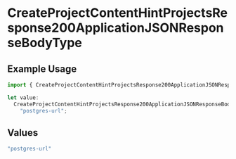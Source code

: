 # CreateProjectContentHintProjectsResponse200ApplicationJSONResponseBodyType

## Example Usage

```typescript
import { CreateProjectContentHintProjectsResponse200ApplicationJSONResponseBodyType } from "@vercel/sdk/models/createprojectop.js";

let value:
  CreateProjectContentHintProjectsResponse200ApplicationJSONResponseBodyType =
    "postgres-url";
```

## Values

```typescript
"postgres-url"
```